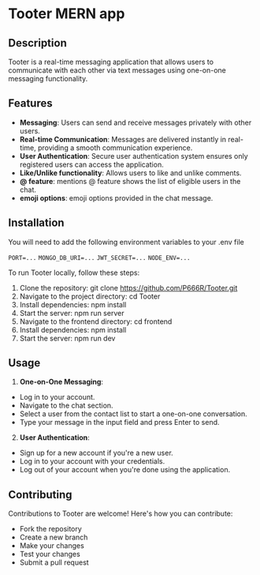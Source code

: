 # Tooter MERN app

## Description

Tooter is a real-time messaging application that allows users to communicate with each other via text messages using one-on-one messaging functionality.

## Features

- **Messaging**: Users can send and receive messages privately with other users.
- **Real-time Communication**: Messages are delivered instantly in real-time, providing a smooth communication experience.
- **User Authentication**: Secure user authentication system ensures only registered users can access the application.
- **Like/Unlike functionality**: Allows users to like and unlike comments.
- **@ feature**: mentions @ feature shows the list of eligible users in the chat.
- **emoji options**: emoji options provided in the chat message.

## Installation

You will need to add the following environment variables to your .env file

`PORT=...`
`MONGO_DB_URI=...`
`JWT_SECRET=...`
`NODE_ENV=...`

To run Tooter locally, follow these steps:

1. Clone the repository: git clone https://github.com/P666R/Tooter.git
2. Navigate to the project directory: cd Tooter
3. Install dependencies: npm install
4. Start the server: npm run server
5. Navigate to the frontend directory: cd frontend
6. Install dependencies: npm install
7. Start the server: npm run dev

## Usage

1. **One-on-One Messaging**:

- Log in to your account.
- Navigate to the chat section.
- Select a user from the contact list to start a one-on-one conversation.
- Type your message in the input field and press Enter to send.

2. **User Authentication**:

- Sign up for a new account if you're a new user.
- Log in to your account with your credentials.
- Log out of your account when you're done using the application.

## Contributing

Contributions to Tooter are welcome! Here's how you can contribute:

- Fork the repository
- Create a new branch
- Make your changes
- Test your changes
- Submit a pull request
